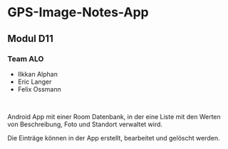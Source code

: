 # GPS-Image-Notes-App

## Modul D11

### Team ALO

* Ilkkan Alphan
* Eric Langer
* Felix Ossmann

&nbsp;&nbsp;

Android App mit einer Room Datenbank, in der eine Liste mit den Werten von Beschreibung, Foto und Standort verwaltet wird.

Die Einträge können in der App erstellt, bearbeitet und gelöscht werden.
